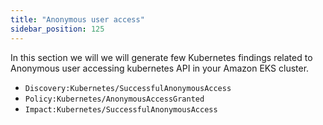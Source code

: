 ```yaml
---
title: "Anonymous user access"
sidebar_position: 125
---
```


In this section we will we will generate few Kubernetes findings related to Anonymous user accessing kubernetes API in your Amazon EKS cluster.  

- `Discovery:Kubernetes/SuccessfulAnonymousAccess`
- `Policy:Kubernetes/AnonymousAccessGranted`
- `Impact:Kubernetes/SuccessfulAnonymousAccess` 